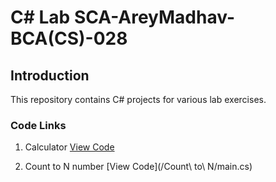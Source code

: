 # C# Lab SCA-AreyMadhav-BCA(CS)-028

## Introduction
This repository contains C# projects for various lab exercises.

### Code Links
1. Calculator
[View Code](/Calculator/calc.cs)

2. Count to N number
[View Code](/Count\ to\ N/main.cs)
